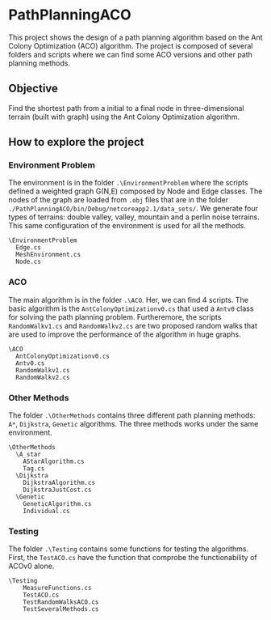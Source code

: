 # PathPlanningACO
This project shows the design of a path planning algorithm based on the Ant Colony Optimization (ACO) algorithm. The project is composed of several folders and scripts where we can find some ACO versions and other path planning methods.

## Objective

Find the shortest path from a initial to a final node in three-dimensional terrain (built with graph) using the Ant Colony Optimization algorithm.

## How to explore the project
### Environment Problem 

The environment is in the folder `.\EnvironmentProblem` where the scripts defined a weighted graph G(N,E) composed by Node and Edge classes. The nodes of the graph are loaded from `.obj` files that are in the folder `./PathPlanningACO/bin/Debug/netcoreapp2.1/data_sets/`. We generate four types of terrains: double valley, valley, mountain and a perlin noise terrains. This same configuration of the environment is used for all the methods.
```
\EnvironmentProblem
  Edge.cs
  MeshEnvironment.cs
  Node.cs
```
### ACO

The main algorithm is in the folder `.\ACO`. Her, we can find 4 scripts. The basic algorithm is the `AntColonyOptimizationv0.cs` that used a `Antv0` class for solving the path planning problem. Furtheremore, the scripts `RandomWalkv1.cs` and `RandomWalkv2.cs` are two proposed random walks that are used to improve the performance of the algorithm in huge graphs.
```
\ACO
  AntColonyOptimizationv0.cs
  Antv0.cs
  RandomWalkv1.cs
  RandomWalkv2.cs
```
### Other Methods
The folder `.\OtherMethods` contains three different path planning methods: `A*`, `Dijkstra`, `Genetic` algorithms. The three methods works under the same environment.
```
\OtherMethods
  \A_star
    AStarAlgorithm.cs
    Tag.cs
  \Dijkstra
    DijkstraAlgorithm.cs
    DijkstraJustCost.cs
  \Genetic
    GeneticAlgorithm.cs
    Individual.cs
````
### Testing
The folder `.\Testing` contains some functions for testing the algorithms. First, the `TestACO.cs` have the function that comprobe the functionability of ACOv0 alone.

```
\Testing
    MeasureFunctions.cs
    TestACO.cs
    TestRandomWalksACO.cs
    TestSeveralMethods.cs
````
